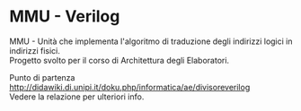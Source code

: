 # MMU - Verilog
MMU - Unità che implementa l'algoritmo di traduzione degli indirizzi logici in indirizzi fisici.  
Progetto svolto per il corso di Architettura degli Elaboratori.  

Punto di partenza http://didawiki.di.unipi.it/doku.php/informatica/ae/divisoreverilog  
Vedere la relazione per ulteriori info.  

